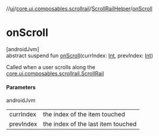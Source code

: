 //[ui](../../../index.md)/[core.ui.composables.scrollrail](../index.md)/[ScrollRailHelper](index.md)/[onScroll](on-scroll.md)

# onScroll

[androidJvm]\
abstract suspend fun [onScroll](on-scroll.md)(currIndex: [Int](https://kotlinlang.org/api/latest/jvm/stdlib/kotlin/-int/index.html), prevIndex: [Int](https://kotlinlang.org/api/latest/jvm/stdlib/kotlin/-int/index.html))

Called when a user scrolls along the [core.ui.composables.scrollrail.ScrollRail](../-scroll-rail.md)

#### Parameters

androidJvm

| | |
|---|---|
| currIndex | the index of the item touched |
| prevIndex | the index of the last item touched |
